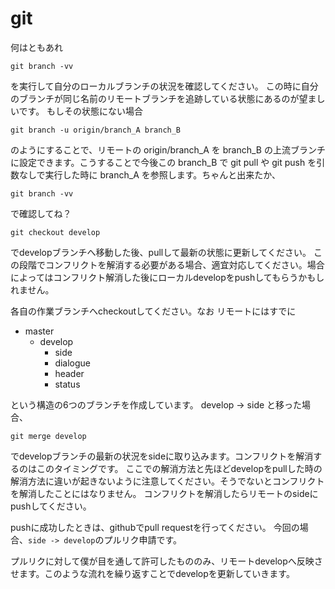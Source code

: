 # git

何はともあれ

`git branch -vv`

を実行して自分のローカルブランチの状況を確認してください。
この時に自分のブランチが同じ名前のリモートブランチを追跡している状態にあるのが望ましいです。
    もしその状態にない場合
  
  `git branch -u origin/branch_A branch_B`
  
  のようにすることで、リモートの origin/branch_A を branch_B の上流ブランチに設定できます。こうすることで今後この branch_B で git pull や git push を引数なしで実行した時に branch_A を参照します。ちゃんと出来たか、
  
  `git branch -vv`
  
  で確認してね？

`git checkout develop`

でdevelopブランチへ移動した後、pullして最新の状態に更新してください。
  この段階でコンフリクトを解消する必要がある場合、適宜対応してください。場合によってはコンフリクト解消した後にローカルdevelopをpushしてもらうかもしれません。

各自の作業ブランチへcheckoutしてください。なお
リモートにはすでに
- master
  - develop
    - side
    - dialogue
    - header
    - status
    
という構造の6つのブランチを作成しています。
develop -> side
と移った場合、

`git merge develop`

でdevelopブランチの最新の状況をsideに取り込みます。コンフリクトを解消するのはこのタイミングです。
ここでの解消方法と先ほどdevelopをpullした時の解消方法に違いが起きないように注意してください。そうでないとコンフリクトを解消したことにはなりません。
コンフリクトを解消したらリモートのsideにpushしてください。

pushに成功したときは、githubでpull requestを行ってください。
今回の場合、`side -> develop`のプルリク申請です。

プルリクに対して僕が目を通して許可したもののみ、リモートdevelopへ反映させます。このような流れを繰り返すことでdevelopを更新していきます。
